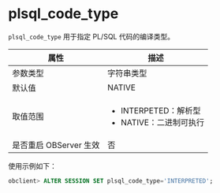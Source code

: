 plsql_code_type
====================================

`plsql_code_type` 用于指定 PL/SQL 代码的编译类型。

|        属性        |                                                            描述                                                            |
|------------------|--------------------------------------------------------------------------------------------------------------------------|
| 参数类型             | 字符串类型                                                                                                                    |
| 默认值              | NATIVE                                                                                                                   |
| 取值范围             | <ul><li>INTERPETED：解析型 </li><li> NATIVE：二进制可执行 </li></ul>   |
| 是否重启 OBServer 生效 | 否                                                                                                                        |

使用示例如下：

```sql
obclient> ALTER SESSION SET plsql_code_type='INTERPRETED';
```
